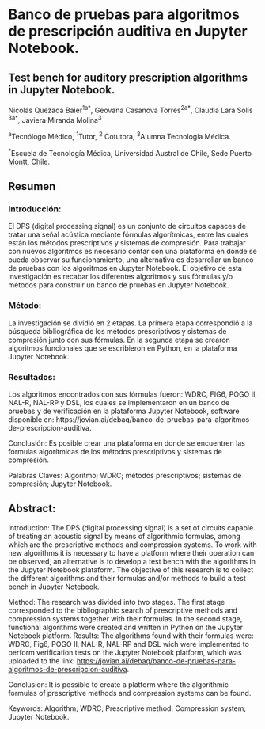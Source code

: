 # Banco de pruebas para algoritmos de prescripción auditiva en Jupyter Notebook.

## Test bench for auditory prescription algorithms in Jupyter Notebook.

Nicolás Quezada Baier<sup>1a*</sup>, Geovana Casanova Torres<sup>2a*</sup>, Claudia Lara Solís <sup>3a*</sup>, Javiera Miranda Molina<sup>3</sup>

<sup>a</sup>Tecnólogo Médico, <sup>1</sup>Tutor, <sup>2</sup> Cotutora, <sup>3</sup>Alumna Tecnología Médica.

<sup>*</sup>Escuela de Tecnología Médica, Universidad Austral de Chile, Sede Puerto Montt, Chile.


## Resumen

<h3>Introducción:</h3>El DPS (digital processing signal) es un conjunto de circuitos capaces de tratar una señal acústica mediante fórmulas algorítmicas, entre las cuales están los métodos prescriptivos y sistemas de compresión. Para trabajar con nuevos algoritmos es necesario contar con una plataforma en donde se pueda observar su funcionamiento, una alternativa es desarrollar un banco de pruebas con los algoritmos en Jupyter Notebook. El objetivo de esta investigación es recabar los diferentes algoritmos y sus fórmulas y/o métodos para construir un banco de pruebas en Jupyter Notebook.

<h3>Método:</h3> La investigación se dividió en 2 etapas. La primera etapa correspondió a la búsqueda bibliográfica de los métodos prescriptivos y sistemas de compresión junto con sus fórmulas. En la segunda etapa se crearon algoritmos funcionales que se escribieron en Python, en la plataforma Jupyter Notebook.

<h3>Resultados:</h3> Los algoritmos encontrados con sus fórmulas fueron: WDRC, FIG6, POGO II, NAL-R, NAL-RP y DSL, los cuales se implementaron en un banco de pruebas y de verificación en la plataforma Jupyter Notebook, software disponible en: https://jovian.ai/debaq/banco-de-pruebas-para-algoritmos-de-prescripcion-auditiva.

Conclusión: Es posible crear una plataforma en donde se encuentren las fórmulas algorítmicas de los métodos prescriptivos y sistemas de compresión.

Palabras Claves: Algoritmo; WDRC; métodos prescriptivos; sistemas de compresión; Jupyter Notebook.

## Abstract:

Introduction: The DPS (digital processing signal) is a set of circuits capable of treating an acoustic signal by means of algorithmic formulas, among which are the prescriptive methods and compression systems. To work with new algorithms it is necessary to have a platform where their operation can be observed, an alternative is to develop a test bench with the algorithms in the Jupyter Notebook plataform. The objective of this research is to collect the different algorithms and their formulas and/or methods to build a test bench in Jupyter Notebook.

Method: The research was divided into two stages. The first stage corresponded to the bibliographic search of prescriptive methods and compression systems together with their formulas. In the second stage, functional algorithms were created and written in Python on the Jupyter Notebook platform. Results: The algorithms found with their formulas were: WDRC, Fig6, POGO II, NAL-R, NAL-RP and DSL wich were implemented to perform verification tests on the Jupyter Notebook platform, which was uploaded to the link: https://jovian.ai/debaq/banco-de-pruebas-para-algoritmos-de-prescripcion-auditiva.

Conclusion: It is possible to create a platform where the algorithmic formulas of prescriptive methods and compression systems can be found.

Keywords: Algorithm; WDRC; Prescriptive method; Compression system; Jupyter Notebook.